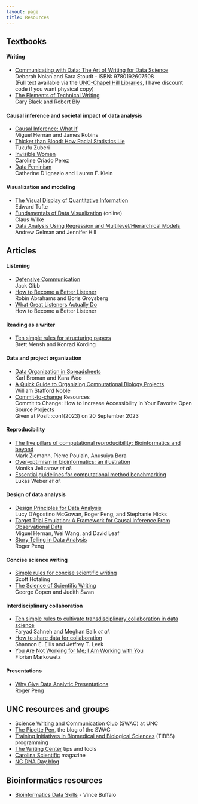 ```yaml
---
layout: page
title: Resources
---
```


## Textbooks

#### Writing

* [Communicating with Data: The Art of Writing for Data Science](https://a.co/d/daBTkkR) <br/>
  Deborah Nolan and Sara Stoudt - ISBN: 9780192607508 <br/>
  (Full text available via the [UNC-Chapel Hill Libraries](https://library.unc.edu), I have discount code if you want physical copy)
* [The Elements of Technical Writing](https://a.co/d/0i6KCXe) <br/> 
  Gary Black and Robert Bly

#### Causal inference and societal impact of data analysis

* [Causal Inference: What If](https://www.hsph.harvard.edu/miguel-hernan/causal-inference-book/) <br/>
  Miguel Hernán and James Robins  
* [Thicker than Blood: How Racial Statistics Lie](https://www.upress.umn.edu/book-division/books/thicker-than-blood) <br/> 
  Tukufu Zuberi
* [Invisible Women](https://carolinecriadoperez.com/book/invisible-women/) <br/>
  Caroline Criado Perez
* [Data Feminism](https://data-feminism.mitpress.mit.edu/) <br/>
  Catherine D'Ignazio and Lauren F. Klein

#### Visualization and modeling

* [The Visual Display of Quantitative Information](https://www.edwardtufte.com/tufte/books_vdqi) <br/>
  Edward Tufte
* [Fundamentals of Data Visualization](https://clauswilke.com/dataviz/) (online) <br/>
  Claus Wilke
* [Data Analysis Using Regression and Multilevel/Hierarchical Models](http://www.stat.columbia.edu/~gelman/arm/) <br/>
  Andrew Gelman and Jennifer Hill

## Articles

#### Listening

* [Defensive Communication](https://www.jstor.org/stable/42574118) <br/>
  Jack Gibb
* [How to Become a Better Listener ](https://hbr.org/2021/12/how-to-become-a-better-listener) <br/>
  Robin Abrahams and Boris Groysberg
* [What Great Listeners Actually Do](https://hbr.org/2016/07/what-great-listeners-actually-do) <br/>
  How to Become a Better Listener 

#### Reading as a writer
  
* [Ten simple rules for structuring papers](https://doi.org/10.1371/journal.pcbi.1005619) <br/>
  Brett Mensh and Konrad Kording

#### Data and project organization

* [Data Organization in Spreadsheets](https://doi.org/10.1080/00031305.2017.1375989) <br/>
  Karl Broman and Kara Woo
* [A Quick Guide to Organizing Computational Biology Projects](https://doi.org/10.1371/journal.pcbi.1000424) <br/>
  William Stafford Noble
* [Commit-to-change](https://github.com/franzenr/commit-to-change#resources) Resources <br/>
  Commit to Change: How to Increase Accessibility in Your Favorite Open Source Projects <br/> 
  Given at Posit::conf(2023) on 20 September 2023
  
#### Reproducibility

* [The five pillars of computational reproducibility: Bioinformatics and beyond](https://osf.io/4pd9n/) <br/>
  Mark Ziemann, Pierre Poulain, Anusuiya Bora
* [Over-optimism in bioinformatics: an illustration](https://doi.org/10.1093/bioinformatics/btq323) <br/>
  Monika Jelizarow *et al.*
* [Essential guidelines for computational method benchmarking](https://doi.org/10.1186/s13059-019-1738-8) <br/>
  Lukas Weber *et al.*

#### Design of data analysis

* [Design Principles for Data Analysis](https://doi.org/10.1080/10618600.2022.2104290) <br/>
  Lucy D’Agostino McGowan, Roger Peng, and Stephanie Hicks
* [Target Trial Emulation: A Framework for Causal Inference From Observational Data](https//doi.org/10.1001/jama.2022.21383) <br/>
  Miguel Hernán, Wei Wang, and David Leaf
* [Story Telling in Data Analysis](https://rdpeng.org/ads2020/week-9.html) <br/>
  Roger Peng

#### Concise science writing

* [Simple rules for concise scientific writing](https://doi.org/10.1002/lol2.10165) <br/>
  Scott Hotaling
* [The Science of Scientific Writing](https://cseweb.ucsd.edu/~swanson/papers/science-of-writing.pdf) <br/>
  George Gopen and Judith Swan

#### Interdisciplinary collaboration

* [Ten simple rules to cultivate transdisciplinary collaboration in data science](https://doi.org/10.1371/journal.pcbi.1008879) <br/>
  Faryad Sahneh and Meghan Balk *et al.*
* [How to share data for collaboration](https://doi.org/10.1080%2F00031305.2017.1375987) <br/>
  Shannon E. Ellis and Jeffrey T. Leek
* [You Are Not Working for Me; I Am Working with You](https://doi.org/10.1371/journal.pcbi.1004387) <br/>
  Florian Markowetz

#### Presentations

* [Why Give Data Analytic Presentations](https://rdpeng.org/ads2020/week-12.html) <br/>
  Roger Peng

## UNC resources and groups

* [Science Writing and Communication Club](http://www.thepipettepen.com/about-the-pipettepen/) (SWAC) at UNC
* [The Pipette Pen](http://www.thepipettepen.com/), the blog of the SWAC
* [Training Initiatives in Biomedical and Biological Sciences](https://tibbs.unc.edu/career-resources/programming/) (TIBBS) programming
* [The Writing Center](https://writingcenter.unc.edu/tips-and-tools/sciences/) tips and tools
* [Carolina Scientific](https://www.carolinascientific.org/) magazine
* [NC DNA Day blog](http://ncdnadayblog.org)

## Bioinformatics resources

* [Bioinformatics Data Skills](https://vincebuffalo.com/book/) - Vince Buffalo

